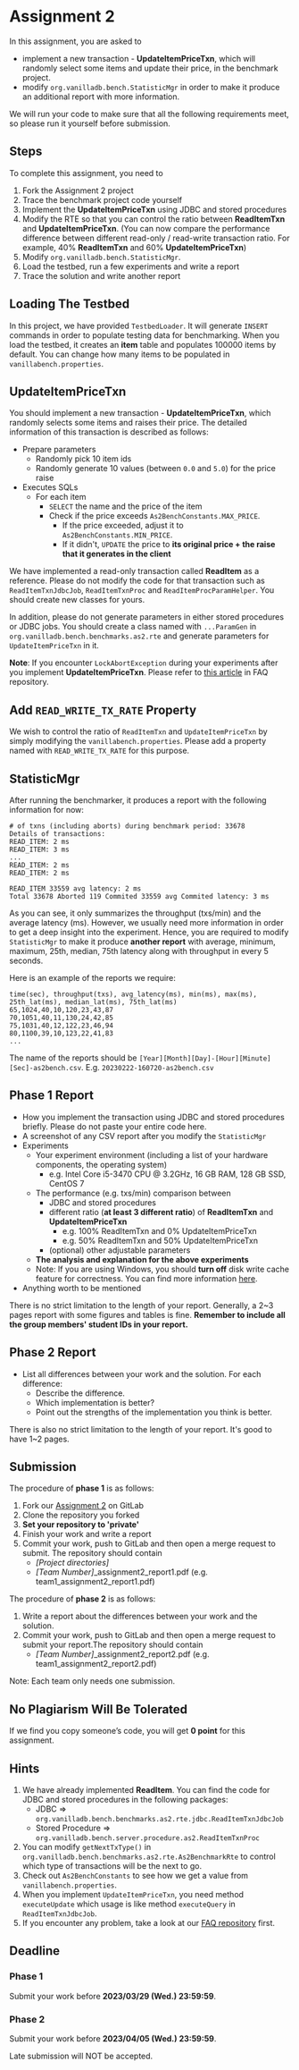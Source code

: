 # Assignment 2
In this assignment, you are asked to
  - implement a new transaction - **UpdateItemPriceTxn**, which will randomly select some items and update their price, in the benchmark project.
  - modify `org.vanilladb.bench.StatisticMgr` in order to make it produce an additional report with more information.

We will run your code to make sure that all the following requirements meet, so please run it yourself before submission.


## Steps
To complete this assignment, you need to

1. Fork the Assignment 2 project
2. Trace the benchmark project code yourself
3. Implement the **UpdateItemPriceTxn** using JDBC and stored procedures
4. Modify the RTE so that you can control the ratio between **ReadItemTxn** and **UpdateItemPriceTxn**. (You can now compare the performance difference between different read-only / read-write transaction ratio. For example, 40% **ReadItemTxn** and 60% **UpdateItemPriceTxn**)
5. Modify `org.vanilladb.bench.StatisticMgr`.
6. Load the testbed, run a few experiments and write a report
7. Trace the solution and write another report


## Loading The Testbed

In this project, we have provided `TestbedLoader`. It will generate `INSERT` commands in order to populate testing data for benchmarking. When you load the testbed, it creates an **item** table and populates 100000 items by default. You can change how many items to be populated in `vanillabench.properties`.


## UpdateItemPriceTxn
You should implement a new transaction - **UpdateItemPriceTxn**, which randomly selects some items and raises their price. The detailed information of this transaction is described as follows:

- Prepare parameters
  - Randomly pick 10 item ids
  - Randomly generate 10 values (between `0.0` and `5.0`) for the price raise
- Executes SQLs
	- For each item
		- `SELECT` the name and the price of the item
		- Check if the price exceeds `As2BenchConstants.MAX_PRICE`.
			- If the price exceeded, adjust it to `As2BenchConstants.MIN_PRICE`.
			- If it didn't, `UPDATE` the price to **its original price + the raise that it generates in the client**

We have implemented a read-only transaction called **ReadItem** as a reference. Please do not modify the code for that transaction such as `ReadItemTxnJdbcJob`, `ReadItemTxnProc` and `ReadItemProcParamHelper`. You should create new classes for yours.

In addition, please do not generate parameters in either stored procedures or JDBC jobs. You should create a class named with `...ParamGen` in `org.vanilladb.bench.benchmarks.as2.rte` and generate parameters for `UpdateItemPriceTxn` in it.

**Note**: If you encounter `LockAbortException` during your experiments after you implement **UpdateItemPriceTxn**. Please refer to [this article](https://shwu10.cs.nthu.edu.tw/courses/databases/2023-spring/faq/blob/master/Lock_Abort_Exception_in_Benchmark.md) in FAQ repository.


## Add `READ_WRITE_TX_RATE` Property

We wish to control the ratio of `ReadItemTxn` and `UpdateItemPriceTxn` by simply modifying the `vanillabench.properties`. Please add a property named with `READ_WRITE_TX_RATE` for this purpose.


## StatisticMgr

After running the benchmarker, it produces a report with the following information for now:

```
# of txns (including aborts) during benchmark period: 33678
Details of transactions:
READ_ITEM: 2 ms
READ_ITEM: 3 ms
...
READ_ITEM: 2 ms
READ_ITEM: 2 ms

READ_ITEM 33559 avg latency: 2 ms
Total 33678 Aborted 119 Commited 33559 avg Commited latency: 3 ms
```

As you can see, it only summarizes the throughput (txs/min) and the average latency (ms). However, we usually need more information in order to get a deep insight into the experiment. Hence, you are required to modify `StatisticMgr` to make it produce **another report** with average, minimum, maximum, 25th, median, 75th latency along with throughput in every 5 seconds.

Here is an example of the reports we require:

```
time(sec), throughput(txs), avg_latency(ms), min(ms), max(ms), 25th_lat(ms), median_lat(ms), 75th_lat(ms)
65,1024,40,10,120,23,43,87
70,1051,40,11,130,24,42,85
75,1031,40,12,122,23,46,94
80,1100,39,10,123,22,41,83
...
```

The name of the reports should be `[Year][Month][Day]-[Hour][Minute][Sec]-as2bench.csv`. E.g. `20230222-160720-as2bench.csv`

## Phase 1 Report

- How you implement the transaction using JDBC and stored procedures briefly. Please do not paste your entire code here.
- A screenshot of any CSV report after you modify the `StatisticMgr`
- Experiments
	- Your experiment environment (including a list of your hardware components, the operating system)
		- e.g. Intel Core i5-3470 CPU @ 3.2GHz, 16 GB RAM, 128 GB SSD, CentOS 7
	- The performance (e.g. txs/min) comparison between
		- JDBC and stored procedures
		- different ratio (**at least 3 different ratio**) of **ReadItemTxn** and **UpdateItemPriceTxn**
			- e.g. 100% ReadItemTxn and 0% UpdateItemPriceTxn
			- e.g. 50% ReadItemTxn and 50% UpdateItemPriceTxn
		- (optional) other adjustable parameters
	- **The analysis and explanation for the above experiments**
	- Note: If you are using Windows, you should **turn off** disk write cache feature for correctness. You can find more information [here](https://shwu10.cs.nthu.edu.tw/courses/databases/2023-spring/faq/blob/master/Windows_Disk_Write_Cache.md).
- Anything worth to be mentioned

There is no strict limitation to the length of your report. Generally, a 2~3 pages report with some figures and tables is fine. **Remember to include all the group members' student IDs in your report.**

## Phase 2 Report

- List all differences between your work and the solution. For each difference:
	- Describe the difference.
	- Which implementation is better? 
	- Point out the strengths of the implementation you think is better.

There is also no strict limitation to the length of your report. It's good to have 1~2 pages.


## Submission

The procedure of **phase 1** is as follows:

1. Fork our [Assignment 2](https://shwu10.cs.nthu.edu.tw/courses/databases/2023-spring/db23-assignment-2) on GitLab
2. Clone the repository you forked
3. **Set your repository to 'private'**
4. Finish your work and write a report
5. Commit your work, push to GitLab and then open a merge request to submit. The repository should contain
	- *[Project directories]*
	- *[Team Number]*_assignment2_report1.pdf (e.g. team1_assignment2_report1.pdf)

The procedure of **phase 2** is as follows:

1. Write a report about the differences between your work and the solution.
2. Commit your work, push to GitLab and then open a merge request to submit your report.The repository should contain
	- *[Team Number]*_assignment2_report2.pdf (e.g. team1_assignment2_report2.pdf)

Note: Each team only needs one submission.


## No Plagiarism Will Be Tolerated

If we find you copy someone’s code, you will get **0 point** for this assignment.


## Hints

1. We have already implemented **ReadItem**. You can find the code for JDBC and stored procedures in the following packages:
	- JDBC => `org.vanilladb.bench.benchmarks.as2.rte.jdbc.ReadItemTxnJdbcJob`
	- Stored Procedure => `org.vanilladb.bench.server.procedure.as2.ReadItemTxnProc`
2. You can modify `getNextTxType()` in `org.vanilladb.bench.benchmarks.as2.rte.As2BenchmarkRte` to control which type of transactions will be the next to go.
3. Check out `As2BenchConstants` to see how we get a value from `vanillabench.properties`.
4. When you implement `UpdateItemPriceTxn`, you need method `executeUpdate` which usage is like method `executeQuery` in `ReadItemTxnJdbcJob`.
5. If you encounter any problem, take a look at our [FAQ repository](https://shwu10.cs.nthu.edu.tw/courses/databases/2023-spring/faq) first.


## Deadline

### Phase 1 
Submit your work before **2023/03/29 (Wed.) 23:59:59**.

### Phase 2 
Submit your work before **2023/04/05 (Wed.) 23:59:59**.

Late submission will NOT be accepted.
